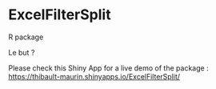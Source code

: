 # ExcelFilterSplit
R package

Le but ?



Please check this Shiny App for a live demo of the package :
https://thibault-maurin.shinyapps.io/ExcelFilterSplit/
